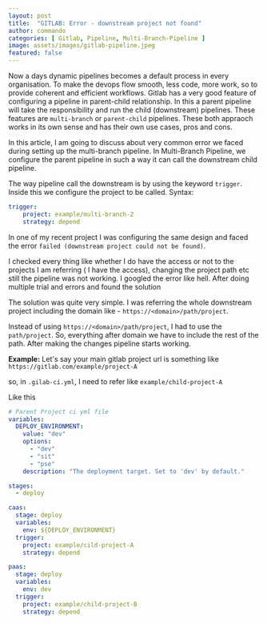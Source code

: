 ```yaml
---
layout: post
title:  "GITLAB: Error - downstream project not found"
author: commando
categories: [ Gitlab, Pipeline, Multi-Branch-Pipeline ]
image: assets/images/gitlab-pipeline.jpeg
featured: false
---
```


Now a days dynamic pipelines becomes a default process in every organisation. To make the devops flow smooth, less code, more work, so to provide coherent and efficient workflows. Gitlab has a very good feature of configuring a pipeline in parent-child relationship. In this a parent pipeline will take the responsibility and run the child (downstream) pipelines. 
These features are `multi-branch` or `parent-child` pipelines. These both appraoch works in its own sense and has their own use cases, pros and cons.

In this article, I am going to discuss about very common error we faced during setting up the multi-branch pipeline. In Multi-Branch Pipeline, we configure the parent pipeline in such a way it can call the downstream child pipeline. 

The way pipeline call the downstream is by using the keyword `trigger`.  Inside this we configure the project to be called.
Syntax:

```yaml
trigger:
    project: example/multi-branch-2
    strategy: depend
```

In one of my recent project I was configuring the same design and faced the error `failed (downstream project could not be found)`.

I checked every thing like whether I do have the access or not to the projects I am referring ( I have the access), changing the project path etc still the pipeline was not working. I googled the error like hell. After doing multiple trial and errors and found the solution

The solution was quite very simple. I was referring the whole downstream project including the domain like - `https://<domain>/path/project`.

Instead of using `https://<domain>/path/project`, I had to use the `path/project`. So, everything after domain we have to include the rest of the path. 
After making the changes pipeline starts working.

**Example:**
Let's say your main gitlab project url is something like 
`https://gitlab.com/example/project-A`

so, in `.gilab-ci.yml`, I need to refer like 
`example/child-project-A`

Like this
```yaml
# Parent Project ci yml file
variables:
  DEPLOY_ENVIRONMENT:
    value: "dev"
    options:
      - "dev"
      - "sit"
      - "pse"
    description: "The deployment target. Set to 'dev' by default."

stages:
  - deploy

caas:
  stage: deploy
  variables:
    env: ${DEPLOY_ENVIRONMENT}
  trigger:
    project: example/cild-project-A
    strategy: depend

paas:
  stage: deploy
  variables:
    env: dev
  trigger:
    project: example/child-project-B
    strategy: depend
```